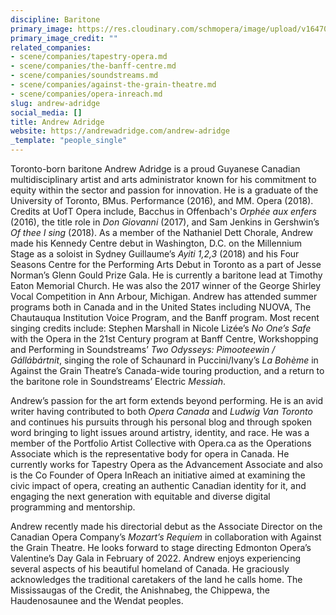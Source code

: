 ```yaml
---
discipline: Baritone
primary_image: https://res.cloudinary.com/schmopera/image/upload/v1647014450/media/2022/03/AndrewAdridge_npfejs.jpg
primary_image_credit: ""
related_companies:
- scene/companies/tapestry-opera.md
- scene/companies/the-banff-centre.md
- scene/companies/soundstreams.md
- scene/companies/against-the-grain-theatre.md
- scene/companies/opera-inreach.md
slug: andrew-adridge
social_media: []
title: Andrew Adridge
website: https://andrewadridge.com/andrew-adridge
_template: "people_single"
---
```

Toronto-born baritone Andrew Adridge is a proud Guyanese Canadian multidisciplinary artist and arts administrator known for his commitment to equity within the sector and passion for innovation. He is a graduate of the University of Toronto, BMus. Performance (2016), and MM. Opera (2018). Credits at UofT Opera include, Bacchus in Offenbach's _Orphée aux enfers_ (2016), the title role in _Don Giovanni_ (2017), and Sam Jenkins in Gershwin’s _Of thee I sing_ (2018). As a member of the Nathaniel Dett Chorale, Andrew made his Kennedy Centre debut in Washington, D.C. on the Millennium Stage as a soloist in Sydney Guillaume’s _Ayiti 1,2,3_ (2018) and his Four Seasons Centre for the Performing Arts Debut in Toronto as a part of Jesse Norman’s Glenn Gould Prize Gala. He is currently a baritone lead at Timothy Eaton Memorial Church. He was also the 2017 winner of the George Shirley Vocal Competition in Ann Arbour, Michigan. Andrew has attended summer programs both in Canada and in the United States including NUOVA, The Chautauqua Institution Voice Program, and the Banff program. Most recent singing credits include: Stephen Marshall in Nicole Lizée’s _No One’s Safe_ with the Opera in the 21st Century program at Banff Centre, Workshopping and Performing in Soundstreams’ _Two Odysseys: Pimooteewin / Gállábártnit_, singing the role of Schaunard in Puccini/Ivany’s _La Bohème_ in Against the Grain Theatre’s Canada-wide touring production, and a return to the baritone  role in Soundstreams’ Electric _Messiah_.

Andrew’s passion for the art form extends beyond performing. He is an avid writer having contributed to both _Opera Canada_ and _Ludwig Van Toronto_ and continues his pursuits through his personal blog and through spoken word bringing to light issues around artistry, identity, and race. He was a member of the Portfolio Artist Collective with Opera.ca as the Operations Associate which is the representative body for opera in Canada. He currently works for Tapestry Opera as the Advancement Associate and also is the Co Founder of Opera InReach an initiative aimed at examining the civic impact of opera, creating an authentic Canadian identity for it, and engaging the next generation with equitable and diverse digital programming and mentorship.

Andrew recently made his directorial debut as the Associate Director on the Canadian Opera Company’s _Mozart’s Requiem_ in collaboration with Against the Grain Theatre. He looks forward to stage directing Edmonton Opera’s Valentine’s Day Gala in February of 2022. Andrew enjoys experiencing several aspects of his beautiful homeland of Canada. He graciously acknowledges the traditional caretakers of the land he calls home. The Mississaugas of the Credit, the Anishnabeg, the Chippewa, the Haudenosaunee and the Wendat peoples.